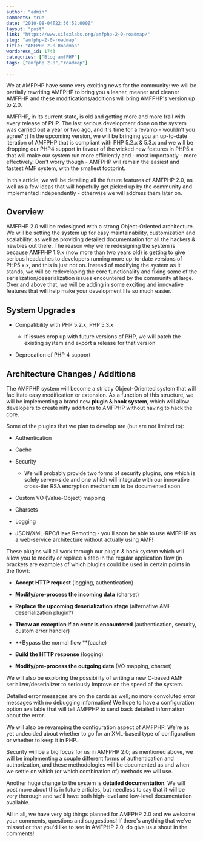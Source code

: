 ```yaml
---
author: "admin"
comments: true
date: "2010-08-04T22:56:52.000Z"
layout: "post"
link: "https://www.silexlabs.org/amfphp-2-0-roadmap/"
slug: "amfphp-2-0-roadmap"
title: "AMFPHP 2.0 Roadmap"
wordpress_id: 1743
categories: ["Blog amfPHP"]
tags: ["amfphp 2.0","roadmap"]

---
```

We at AMFPHP have some very exciting news for the community: we will be partially rewriting AMFPHP to bring you a leaner, meaner and cleaner AMFPHP and these modifications/additions will bring AMFPHP's version up to 2.0.

AMFPHP, in its current state, is old and getting more and more frail with every release of PHP. The last serious development done on the system was carried out a year or two ago, and it's time for a revamp - wouldn't you agree? ;) In the upcoming version, we will be bringing you an up-to-date iteration of AMFPHP that is compliant with PHP 5.2.x & 5.3.x and we will be dropping our PHP4 support in favour of the wicked new features in PHP5.x that will make our system run more efficiently and - most importantly - more effectively. Don't worry though - AMFPHP will remain the easiest and fastest AMF system, with the smallest footprint.

In this article, we will be detailing all the future features of AMFPHP 2.0, as well as a few ideas that will hopefully get picked up by the community and implemented independently - otherwise we will address them later on.

<!-- more -->


## Overview


AMFPHP 2.0 will be redesigned with a strong Object-Oriented architecture. We will be setting the system up for easy maintainability, customization and scalability, as well as providing detailed documentation for all the hackers & newbies out there. The reason why we're redesigning the system is because AMFPHP 1.9.x (now more than two years old) is getting to give serious headaches to developers running more up-to-date versions of PHP5.x.x, and this is just not on. Instead of modifying the system as it stands, we will be redeveloping the core functionality and fixing some of the serialization/deserialization issues encountered by the community at large. Over and above that, we will be adding in some exciting and innovative features that will help make your development life so much easier.


## System Upgrades






  * Compatibility with PHP 5.2.x, PHP 5.3.x


    * If issues crop up with future versions of PHP, we will patch the existing system and export a release for that version





  * Deprecation of PHP 4 support




## Architecture Changes / Additions


The AMFPHP system will become a strictly Object-Oriented system that will facilitate easy modification or extension. As a function of this structure, we will be implementing a brand new **plugin & hook system**, which will allow developers to create nifty additions to AMFPHP without having to hack the core.

Some of the plugins that we plan to develop are (but are not limited to):




  * Authentication


  * Cache


  * Security


    * We will probably provide two forms of security plugins, one which is solely server-side and one which will integrate with our innovative cross-tier RSA encryption mechanism to be documented soon





  * Custom VO (Value-Object) mapping


  * Charsets


  * Logging


  * JSON/XML-RPC/Haxe Remoting - you'll soon be able to use AMFPHP as a web-service architecture without actually using AMF!


These plugins will all work through our plugin & hook system which will allow you to modify or replace a step in the regular application flow (in brackets are examples of which plugins could be used in certain points in the flow):


  * **Accept HTTP request** (logging, authentication)


  * **Modify/pre-process the incoming data** (charset)


  * **Replace the upcoming deserialization stage** (alternative AMF deserialization plugin?)


  * **Throw an exception if an error is encountered** (authentication, security, custom error handler)


  * **Bypass the normal flow **(cache)


  * **Build the HTTP response** (logging)


  * **Modify/pre-process the outgoing data** (VO mapping, charset)


We will also be exploring the possibility of writing a new C-based AMF serializer/deserializer to seriously improve on the speed of the system.

Detailed error messages are on the cards as well; no more convoluted error messages with no debugging information! We hope to have a configuration option available that will tell AMFPHP to send back detailed information about the error.

We will also be revamping the configuration aspect of AMFPHP. We're as yet undecided about whether to go for an XML-based type of configuration or whether to keep it in PHP.

Security will be a big focus for us in AMFPHP 2.0; as mentioned above, we will be implementing a couple different forms of authentication and authorization, and these methodologies will be documented as and when we settle on which (or which combination of) methods we will use.

Another huge change to the system is **detailed documentation**. We will post more about this in future articles, but needless to say that it will be very thorough and we'll have both high-level and low-level documentation available.

All in all, we have very big things planned for AMFPHP 2.0 and we welcome your comments, questions and suggestions! If there's anything that we've missed or that you'd like to see in AMFPHP 2.0, do give us a shout in the comments!

